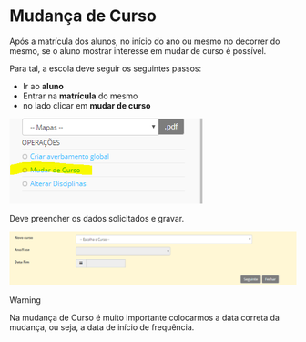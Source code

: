 ﻿# Mudança de Curso

Após a matrícula dos alunos, no início do ano ou mesmo no decorrer do mesmo, se o aluno mostrar interesse em mudar de curso é possível. 

Para tal, a escola deve seguir os seguintes passos: 

- Ir ao **aluno**
- Entrar na **matrícula** do mesmo
- no lado clicar em **mudar de curso**

![Mudardecurso](../../images/Place21/Alunos/mudardecurso.PNG)

Deve preencher os dados solicitados e gravar.

![Mudardecursof](../../images/Place21/Alunos/mudardecursof.PNG)

> [!WARNING]  
> Na mudança de Curso é muito importante colocarmos a data correta da mudança, ou seja, a data de início de frequência. 


